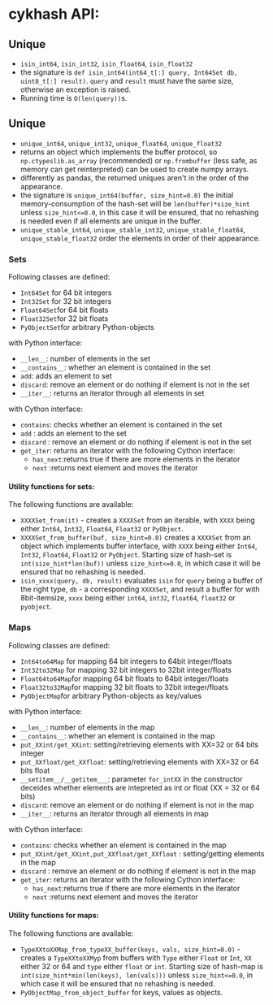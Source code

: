 # cykhash API:


## Unique

  * `isin_int64`, `isin_int32`, `isin_float64`, `isin_float32`
  * the signature is `def isin_int64(int64_t[:] query, Int64Set db, uint8_t[:] result)`. `query` and `result` must have the same size, otherwise an exception is raised.
  * Running time is `O(len(query))`s.

## Unique

  * `unique_int64`, `unique_int32`, `unique_float64`, `unique_float32`
  * returns an object which implements the buffer protocol, so `np.ctypeslib.as_array` (recommended) or `np.frombuffer` (less safe, as memory can get reinterpreted) can be used to create numpy arrays.
  * differently as pandas, the returned uniques aren't in the order of the appearance.
  * the signature is `unique_int64(buffer, size_hint=0.0)` the initial memory-consumption of the hash-set will be `len(buffer)*size_hint` unless `size_hint<=0.0`, in this case it will be ensured, that no rehashing is needed even if all elements are unique in the buffer.
  * `unique_stable_int64`, `unique_stable_int32`, `unique_stable_float64`, `unique_stable_float32` order the elements in order of their appearance.

### Sets

Following classes are defined: 
         
  * `Int64Set` for 64 bit integers
  * `Int32Set` for 32 bit integers
  * `Float64Set`for 64 bit floats 
  * `Float32Set`for 32 bit floats 
  * `PyObjectSet`for arbitrary Python-objects

with Python interface:

  * `__len__`: number of elements in the set
  * `__contains__`: whether an element is contained in the set
  * `add`: adds an element to set
  * `discard`: remove an element or do nothing if element is not in the set
  * `__iter__`: returns an iterator through all elements in set

with Cython interface:

  * `contains`: checks whether an element is contained in the set
  * `add` : adds an element to the set
  * `discard` : remove an element or do nothing if element is not in the set
  * `get_iter`: returns an iterator with the following Cython interface:
       * `has_next`:returns true if there are more elements in the iterator
       * `next` :returns next element and moves the iterator

#### Utility functions for sets:

The following functions are available:

   * `XXXXSet_from(it)` - creates a `XXXXSet` from an iterable, with `XXXX` being either `Int64`, `Int32`, `Float64`, `Float32` or `PyObject`.
   * `XXXXSet_from_buffer(buf, size_hint=0.0)` creates a `XXXXSet` from an object which implements buffer interface, with `XXXX` being either `Int64`, `Int32`, `Float64`, `Float32` or `PyObject`. Starting size of hash-set is `int(size_hint*len(buf))` unless `size_hint<=0.0`, in which case it will be ensured that no rehashing is needed.
  * `isin_xxxx(query, db, result)` evaluates `isin` for `query` being a buffer of the right type, `db` - a corresponding `XXXXSet`, and result a buffer for with 8bit-itemsize, `xxxx` being either `int64`, `int32`, `float64`, `float32` or `pyobject`.


### Maps

Following classes are defined: 
         
  * `Int64to64Map` for mapping  64 bit integers to 64bit integer/floats
  * `Int32to32Map` for mapping 32 bit integers to 32bit integer/floats
  * `Float64to64Map`for mapping 64 bit floats to 64bit integer/floats
  * `Float32to32Map`for mapping 32 bit floats to 32bit integer/floats
  * `PyObjectMap`for arbitrary Python-objects as key/values

with Python interface:

  * `__len__`: number of elements in the map
  * `__contains__`: whether an element is contained in the map
  * `put_XXint/get_XXint`: setting/retrieving elements with XX=32 or 64 bits integer 
  * `put_XXfloat/get_XXfloat`: setting/retrieving elements with XX=32 or 64 bits float 
  * `__setitem__/__getitem___`: parameter `for_intXX` in the constructor deceides whether elements are intepreted as int or float (XX =  32 or 64 bits)
  * `discard`: remove an element or do nothing if element is not in the map
  * `__iter__`: returns an iterator through all elements in map

with Cython interface:

  * `contains`: checks whether an element is contained in the map
  * `put_XXint/get_XXint,put_XXfloat/get_XXfloat` : setting/getting elements in the map
  * `discard` : remove an element or do nothing if element is not in the map
  * `get_iter`: returns an iterator with the following Cython interface:
       * `has_next`:returns true if there are more elements in the iterator
       * `next` :returns next element and moves the iterator

#### Utility functions for maps:

The following functions are available:

   * `TypeXXtoXXMap_from_typeXX_buffer(keys, vals, size_hint=0.0)` - creates a `TypeXXtoXXMyp` from buffers with  `Type` either `Float` or `Int`, `XX` either 32 or 64 and `type` either `float` or `int`. Starting size of hash-map is `int(size_hint*min(len(keys), len(vals)))` unless `size_hint<=0.0`, in which case it will be ensured that no rehashing is needed.
   * `PyObjectMap_from_object_buffer` for keys, values as objects.



